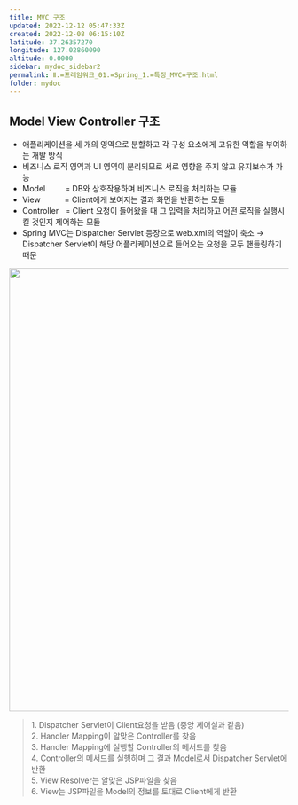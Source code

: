 ```yaml
---
title: MVC 구조
updated: 2022-12-12 05:47:33Z
created: 2022-12-08 06:15:10Z
latitude: 37.26357270
longitude: 127.02860090
altitude: 0.0000
sidebar: mydoc_sidebar2
permalink: Ⅱ.=프레임워크_01.=Spring_1.=특징_MVC=구조.html
folder: mydoc
---
```


## Model View Controller 구조
- 애플리케이션을 세 개의 영역으로 분할하고 각 구성 요소에게 고유한 역할을 부여하는 개발 방식
- 비즈니스 로직 영역과 UI 영역이 분리되므로 서로 영향을 주지 않고 유지보수가 가능
- Model &nbsp;&nbsp;&nbsp;&nbsp;&nbsp;&nbsp;&nbsp; = DB와 상호작용하며 비즈니스 로직을 처리하는 모듈
- View &nbsp;&nbsp;&nbsp;&nbsp;&nbsp;&nbsp;&nbsp;&nbsp;&nbsp; = Client에게 보여지는 결과 화면을 반환하는 모듈
- Controller &nbsp; = Client 요청이 들어왔을 때 그 입력을 처리하고 어떤 로직을 실행시킬 것인지 제어하는 모듈
- Spring MVC는 Dispatcher Servlet 등장으로 web.xml의 역할이 축소
→ Dispatcher Servlet이 해당 어플리케이션으로 들어오는 요청을 모두 핸들링하기 때문

<img src="../../../resources/caa019d13568317df00096dbb5ecd4a1.png" width="800"/>

<blockquote>
1. Dispatcher Servlet이 Client요청을 받음 (중앙 제어실과 같음)<br>
2. Handler Mapping이 알맞은 Controller를 찾음<br>
3. Handler Mapping에 실행할 Controller의 메서드를 찾음<br>
4. Controller의 메서드를 실행하며 그 결과 Model로서 Dispatcher Servlet에 반환<br>
5. View Resolver는 알맞은 JSP파일을 찾음<br>
6. View는 JSP파일을 Model의 정보를 토대로 Client에게 반환
</blockquote>
